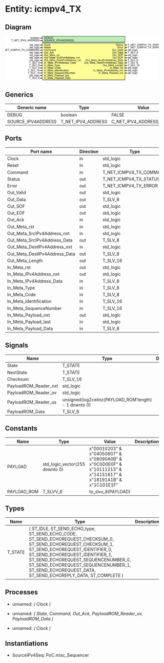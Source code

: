 # Entity: icmpv4_TX
## Diagram
![Diagram](icmpv4_TX.svg "Diagram")
## Generics
| Generic name       | Type               | Value                    | Description |
| ------------------ | ------------------ | ------------------------ | ----------- |
| DEBUG              | boolean            | FALSE                    |             |
| SOURCE_IPV4ADDRESS | T_NET_IPV4_ADDRESS | C_NET_IPV4_ADDRESS_EMPTY |             |
## Ports
| Port name                     | Direction | Type                    | Description |
| ----------------------------- | --------- | ----------------------- | ----------- |
| Clock                         | in        | std_logic               |             |
| Reset                         | in        | std_logic               |             |
| Command                       | in        | T_NET_ICMPV4_TX_COMMAND |             |
| Status                        | out       | T_NET_ICMPV4_TX_STATUS  |             |
| Error                         | out       | T_NET_ICMPV4_TX_ERROR   |             |
| Out_Valid                     | out       | std_logic               |             |
| Out_Data                      | out       | T_SLV_8                 |             |
| Out_SOF                       | out       | std_logic               |             |
| Out_EOF                       | out       | std_logic               |             |
| Out_Ack                       | in        | std_logic               |             |
| Out_Meta_rst                  | in        | std_logic               |             |
| Out_Meta_SrcIPv4Address_nxt   | in        | std_logic               |             |
| Out_Meta_SrcIPv4Address_Data  | out       | T_SLV_8                 |             |
| Out_Meta_DestIPv4Address_nxt  | in        | std_logic               |             |
| Out_Meta_DestIPv4Address_Data | out       | T_SLV_8                 |             |
| Out_Meta_Length               | out       | T_SLV_16                |             |
| In_Meta_rst                   | out       | std_logic               |             |
| In_Meta_IPv4Address_nxt       | out       | std_logic               |             |
| In_Meta_IPv4Address_Data      | in        | T_SLV_8                 |             |
| In_Meta_Type                  | in        | T_SLV_8                 |             |
| In_Meta_Code                  | in        | T_SLV_8                 |             |
| In_Meta_Identification        | in        | T_SLV_16                |             |
| In_Meta_SequenceNumber        | in        | T_SLV_16                |             |
| In_Meta_Payload_nxt           | out       | std_logic               |             |
| In_Meta_Payload_last          | in        | std_logic               |             |
| In_Meta_Payload_Data          | in        | T_SLV_8                 |             |
## Signals
| Name                  | Type                                                  | Description |
| --------------------- | ----------------------------------------------------- | ----------- |
| State                 | T_STATE                                               |             |
| NextState             | T_STATE                                               |             |
| Checksum              | T_SLV_16                                              |             |
| PayloadROM_Reader_nxt | std_logic                                             |             |
| PayloadROM_Reader_ov  | std_logic                                             |             |
| PayloadROM_Reader_us  | unsigned(log2ceilnz(PAYLOAD_ROM'length) - 1 downto 0) |             |
| PayloadROM_Data       | T_SLV_8                                               |             |
## Constants
| Name        | Type                           | Value                                                                                                          | Description |
| ----------- | ------------------------------ | -------------------------------------------------------------------------------------------------------------- | ----------- |
| PAYLOAD     | std_logic_vector(255 downto 0) |  x"00010203" & x"04050607" & x"08090A0B" & x"0C0D0E0F" & x"10111213" & x"14151617" & x"18191A1B" & x"1C1D1E1F" |             |
| PAYLOAD_ROM | T_SLVV_8                       |  to_slvv_8(PAYLOAD)                                                                                            |             |
## Types
| Name    | Type                                                                                                                                                                                                                                                                                                                                                                         | Description |
| ------- | ---------------------------------------------------------------------------------------------------------------------------------------------------------------------------------------------------------------------------------------------------------------------------------------------------------------------------------------------------------------------------- | ----------- |
| T_STATE | ( 		ST_IDLE, 			ST_SEND_ECHO_type, 				ST_SEND_ECHO_CODE, 				ST_SEND_ECHOREQUEST_CHECKSUM_0, 				ST_SEND_ECHOREQUEST_CHECKSUM_1, 				ST_SEND_ECHOREQUEST_IDENTIFIER_0, 				ST_SEND_ECHOREQUEST_IDENTIFIER_1, 				ST_SEND_ECHOREQUEST_SEQUENCENUMBER_0, 				ST_SEND_ECHOREQUEST_SEQUENCENUMBER_1, 				ST_SEND_ECHOREQUEST_DATA, 				ST_SEND_ECHOREPLY_DATA, 		ST_COMPLETE 	) |             |
## Processes
- unnamed: _( Clock )_

- unnamed: _( State, Command, Out_Ack, PayloadROM_Reader_ov, PayloadROM_Data )_

- unnamed: _( Clock )_

## Instantiations
- SourceIPv4Seq: PoC.misc_Sequencer
